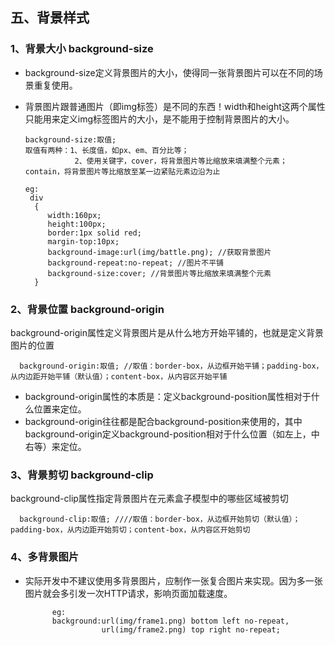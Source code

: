 ## 五、背景样式
### 1、背景大小 background-size
* background-size定义背景图片的大小，使得同一张背景图片可以在不同的场景重复使用。<br>
* 背景图片跟普通图片（即img标签）是不同的东西！width和height这两个属性只能用来定义img标签图片的大小，是不能用于控制背景图片的大小。<br>

      background-size:取值;
      取值有两种：1、长度值，如px、em、百分比等；
                 2、使用关键字，cover，将背景图片等比缩放来填满整个元素；contain，将背景图片等比缩放至某一边紧贴元素边沿为止
      
      eg:
       div
        {
           width:160px;
           height:100px;
           border:1px solid red;
           margin-top:10px;
           background-image:url(img/battle.png); //获取背景图片
           background-repeat:no-repeat; //图片不平铺
           background-size:cover; //背景图片等比缩放来填满整个元素
        }
### 2、背景位置 background-origin   
background-origin属性定义背景图片是从什么地方开始平铺的，也就是定义背景图片的位置 <br>

      background-origin:取值; //取值：border-box，从边框开始平铺；padding-box，从内边距开始平铺（默认值）；content-box，从内容区开始平铺
* background-origin属性的本质是：定义background-position属性相对于什么位置来定位。      
* background-origin往往都是配合background-position来使用的，其中background-origin定义background-position相对于什么位置（如左上，中右等）来定位。      
### 3、背景剪切 background-clip    
background-clip属性指定背景图片在元素盒子模型中的哪些区域被剪切

      background-clip:取值; ////取值：border-box，从边框开始剪切（默认值）；padding-box，从内边距开始剪切；content-box，从内容区开始剪切
### 4、多背景图片
* 实际开发中不建议使用多背景图片，应制作一张复合图片来实现。因为多一张图片就会多引发一次HTTP请求，影响页面加载速度。

            eg:
            background:url(img/frame1.png) bottom left no-repeat,
                       url(img/frame2.png) top right no-repeat;
                       
 
